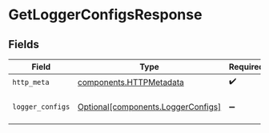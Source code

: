 # GetLoggerConfigsResponse


## Fields

| Field                                                                          | Type                                                                           | Required                                                                       | Description                                                                    |
| ------------------------------------------------------------------------------ | ------------------------------------------------------------------------------ | ------------------------------------------------------------------------------ | ------------------------------------------------------------------------------ |
| `http_meta`                                                                    | [components.HTTPMetadata](../../models/components/httpmetadata.md)             | :heavy_check_mark:                                                             | N/A                                                                            |
| `logger_configs`                                                               | [Optional[components.LoggerConfigs]](../../models/components/loggerconfigs.md) | :heavy_minus_sign:                                                             | a list of LoggerConfig objects                                                 |